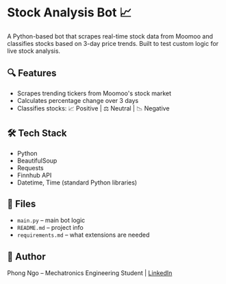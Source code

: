 # Stock Analysis Bot 📈

A Python-based bot that scrapes real-time stock data from Moomoo and classifies stocks based on 3-day price trends. Built to test custom logic for live stock analysis.

## 🔍 Features

- Scrapes trending tickers from Moomoo's stock market
- Calculates percentage change over 3 days
- Classifies stocks: 📈 Positive | ⚖️ Neutral | 📉 Negative

## 🛠 Tech Stack

- Python
- BeautifulSoup
- Requests
- Finnhub API
- Datetime, Time (standard Python libraries)

## 📁 Files

- `main.py` – main bot logic
- `README.md` – project info
- `requirements.md` – what extensions are needed

## 👤 Author

Phong Ngo – Mechatronics Engineering Student | [LinkedIn](https://linkedin.com/in/phong-duong-ngo-36a6502b3)

